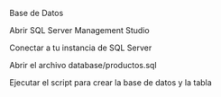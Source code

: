  Base de Datos

Abrir SQL Server Management Studio

Conectar a tu instancia de SQL Server

Abrir el archivo database/productos.sql

Ejecutar el script para crear la base de datos y la tabla
